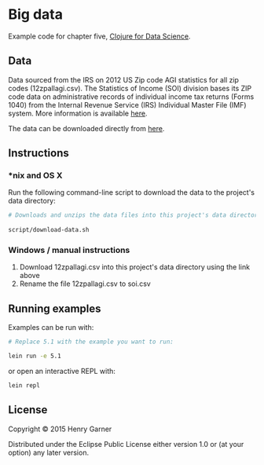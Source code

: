 # Big data

Example code for chapter five, [Clojure for Data Science](https://www.packtpub.com/big-data-and-business-intelligence/clojure-data-science).

## Data

Data sourced from the IRS on 2012 US Zip code AGI statistics for all zip codes (12zpallagi.csv). The Statistics of Income (SOI) division bases its ZIP code data on administrative records of individual income tax returns (Forms 1040) from the Internal Revenue Service (IRS) Individual Master File (IMF) system. More information is available [here](https://www.datadives.com/table.php?tableid=tb_10097).

The data can be downloaded directly from [here](http://www.irs.gov/pub/irs-soi/12zpallagi.csv).

## Instructions

### *nix and OS X

Run the following command-line script to download the data to the project's data directory:

```bash
# Downloads and unzips the data files into this project's data directory.
    
script/download-data.sh
```

### Windows / manual instructions

  1. Download 12zpallagi.csv into this project's data directory using the link above
  2. Rename the file 12zpallagi.csv to soi.csv

## Running examples

Examples can be run with:
```bash
# Replace 5.1 with the example you want to run:

lein run -e 5.1
```
or open an interactive REPL with:

```bash
lein repl
```

## License

Copyright © 2015 Henry Garner

Distributed under the Eclipse Public License either version 1.0 or (at
your option) any later version.
